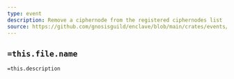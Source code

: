 ```yaml
---
type: event
description: Remove a ciphernode from the registered ciphernodes list
source: https://github.com/gnosisguild/enclave/blob/main/crates/events/src/enclave_event/ciphernode_remove.rs
---
```

## `=this.file.name`

`=this.description`